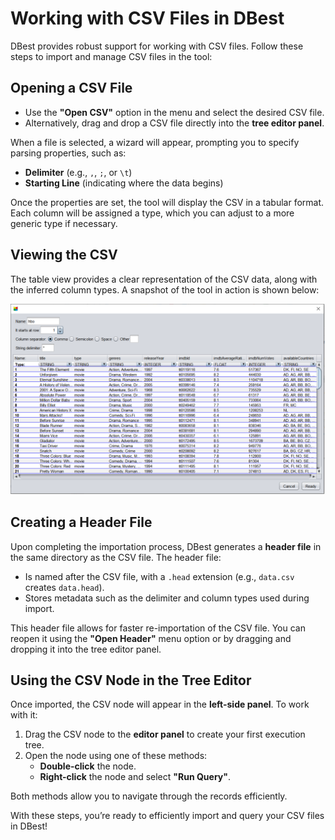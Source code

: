 

# Working with CSV Files in DBest

DBest provides robust support for working with CSV files. Follow these steps to import and manage CSV files in the tool:

## Opening a CSV File
- Use the **"Open CSV"** option in the menu and select the desired CSV file.
- Alternatively, drag and drop a CSV file directly into the **tree editor panel**.

When a file is selected, a wizard will appear, prompting you to specify parsing properties, such as:
- **Delimiter** (e.g., `,`, `;`, or `\t`)
- **Starting Line** (indicating where the data begins)

Once the properties are set, the tool will display the CSV in a tabular format. Each column will be assigned a type, which you can adjust to a more generic type if necessary.

## Viewing the CSV
The table view provides a clear representation of the CSV data, along with the inferred column types. A snapshot of the tool in action is shown below:

![CSV Table View](assets/images/csv.png)

## Creating a Header File
Upon completing the importation process, DBest generates a **header file** in the same directory as the CSV file. The header file:
- Is named after the CSV file, with a `.head` extension (e.g., `data.csv` creates `data.head`).
- Stores metadata such as the delimiter and column types used during import.

This header file allows for faster re-importation of the CSV file. You can reopen it using the **"Open Header"** menu option or by dragging and dropping it into the tree editor panel.

## Using the CSV Node in the Tree Editor
Once imported, the CSV node will appear in the **left-side panel**. To work with it:
1. Drag the CSV node to the **editor panel** to create your first execution tree.
2. Open the node using one of these methods:
   - **Double-click** the node.
   - **Right-click** the node and select **"Run Query"**.

Both methods allow you to navigate through the records efficiently.

With these steps, you’re ready to efficiently import and query your CSV files in DBest!
